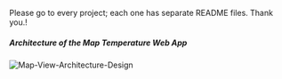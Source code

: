 Please go to every project; each one has separate README files. Thank you.!



##### Architecture of the Map Temperature Web App

![Map-View-Architecture-Design](https://github.com/user-attachments/assets/46a86bce-4c83-4ec1-b057-333c6de83784)


